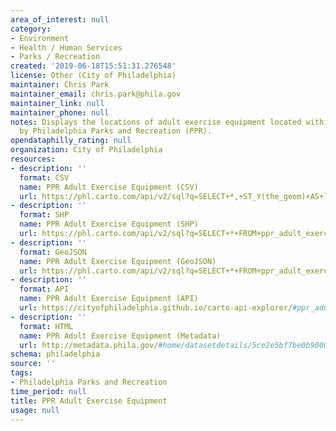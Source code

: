 ```yaml
---
area_of_interest: null
category:
- Environment
- Health / Human Services
- Parks / Recreation
created: '2019-06-18T15:51:31.276548'
license: Other (City of Philadelphia)
maintainer: Chris Park
maintainer_email: chris.park@phila.gov
maintainer_link: null
maintainer_phone: null
notes: Displays the locations of adult exercise equipment located within or are maintained
  by Philadelphia Parks and Recreation (PPR).
opendataphilly_rating: null
organization: City of Philadelphia
resources:
- description: ''
  format: CSV
  name: PPR Adult Exercise Equipment (CSV)
  url: https://phl.carto.com/api/v2/sql?q=SELECT+*,+ST_Y(the_geom)+AS+lat,+ST_X(the_geom)+AS+lng+FROM+ppr_adult_exercise_equipment&filename=ppr_adult_exercise_equipment&format=csv&skipfields=cartodb_id,the_geom,the_geom_webmercator
- description: ''
  format: SHP
  name: PPR Adult Exercise Equipment (SHP)
  url: https://phl.carto.com/api/v2/sql?q=SELECT+*+FROM+ppr_adult_exercise_equipment&filename=ppr_adult_exercise_equipment&format=shp&skipfields=cartodb_id
- description: ''
  format: GeoJSON
  name: PPR Adult Exercise Equipment (GeoJSON)
  url: https://phl.carto.com/api/v2/sql?q=SELECT+*+FROM+ppr_adult_exercise_equipment&filename=ppr_adult_exercise_equipment&format=geojson&skipfields=cartodb_id
- description: ''
  format: API
  name: PPR Adult Exercise Equipment (API)
  url: https://cityofphiladelphia.github.io/carto-api-explorer/#ppr_adult_exercise_equipment
- description: ''
  format: HTML
  name: PPR Adult Exercise Equipment (Metadata)
  url: http://metadata.phila.gov/#home/datasetdetails/5ce2e5bf7be0b90007a9fd88/representationdetails/5ce2e5c07be0b90007a9fda0/
schema: philadelphia
source: ''
tags:
- Philadelphia Parks and Recreation
time_period: null
title: PPR Adult Exercise Equipment
usage: null
---
```

